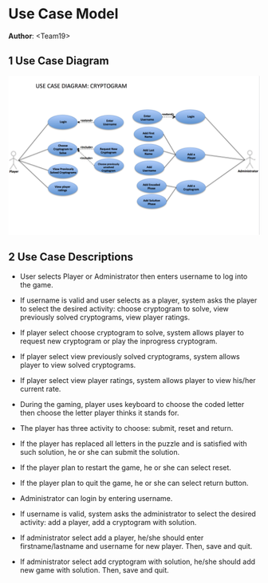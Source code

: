 # Use Case Model



**Author**: \<Team19\>

## 1 Use Case Diagram


![USE case Diagram](Diagrams/team19usecasediagram.png)

## 2 Use Case Descriptions

* User selects Player or Administrator then enters username to log into the game.

* If username is valid and user selects as a player, system asks the player to select the desired activity: choose cryptogram to solve, view previously solved cryptograms, view player ratings.

* If player select choose cryptogram to solve, system allows player to request new cryptogram or play the inprogress cryptogram.

* If player select view previously solved cryptograms, system allows player to view solved cryptograms.

* If player select view player ratings, system allows player to view his/her current rate.

* During the gaming, player uses keyboard to choose the coded letter then choose the letter player thinks it stands for.

* The player has three activity to choose: submit, reset and return.


* If the player has replaced all letters in the puzzle and is satisfied with such solution, he or she can submit the solution.

* If the player plan to restart the game, he or she can select reset. 


* If the player plan to quit the game, he or she can select return button.


* Administrator can login by entering username.


* If username is valid, system asks the administrator to select the desired activity: add a player, add a cryptogram with solution.


* If administrator select add a player, he/she should enter firstname/lastname and username for new player. Then, save and quit.

* If administrator select add cryptogram with solution, he/she should add new game with solution. Then, save and quit.






